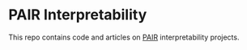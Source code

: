 # PAIR Interpretability

This repo contains code and articles on [PAIR](https://ai.google/pair) interpretability projects.


